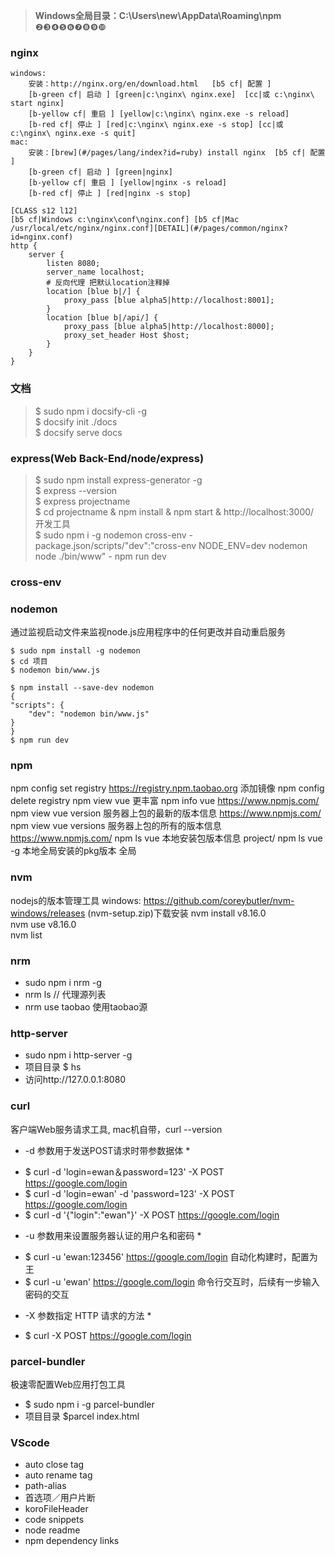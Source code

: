 
> **Windows全局目录：C:\Users\new\AppData\Roaming\npm**
❷❸❹❺❻❼❽❾❿
### nginx

```
windows: 
    安装：http://nginx.org/en/download.html   [b5 cf| 配置 ]
    [b-green cf| 启动 ] [green|c:\nginx\ nginx.exe]  [cc|或 c:\nginx\ start nginx]
    [b-yellow cf| 重启 ] [yellow|c:\nginx\ nginx.exe -s reload]  
    [b-red cf| 停止 ] [red|c:\nginx\ nginx.exe -s stop] [cc|或 c:\nginx\ nginx.exe -s quit]
mac: 
    安装：[brew](#/pages/lang/index?id=ruby) install nginx  [b5 cf| 配置 ]
    [b-green cf| 启动 ] [green|nginx]    
    [b-yellow cf| 重启 ] [yellow|nginx -s reload]  
    [b-red cf| 停止 ] [red|nginx -s stop]
```
```
[CLASS s12 l12]
[b5 cf|Windows c:\nginx\conf\nginx.conf] [b5 cf|Mac /usr/local/etc/nginx/nginx.conf][DETAIL](#/pages/common/nginx?id=nginx.conf)
http {
    server {
        listen 8080;
        server_name localhost;
        # 反向代理 把默认location注释掉
        location [blue b|/] {
            proxy_pass [blue alpha5|http://localhost:8001];
        }
        location [blue b|/api/] {
            proxy_pass [blue alpha5|http://localhost:8000];
            proxy_set_header Host $host;
        }
    }
}
```

### 文档
>$ sudo npm i docsify-cli -g<br>
>$ docsify init ./docs<br>
>$ docsify serve docs


### express(Web Back-End/node/express)
>$ sudo npm install express-generator -g<br>
>$ express --version<br>
>$ express projectname<br>
>$ cd projectname & npm install & npm start & http://localhost:3000/<br>
 开发工具 <br>
>$ sudo npm i -g nodemon cross-env  - package.json/scripts/"dev":"cross-env NODE_ENV=dev nodemon node ./bin/www"  - npm run dev


### cross-env

### nodemon
通过监视启动文件来监视node.js应用程序中的任何更改并自动重启服务
```全局
$ sudo npm install -g nodemon
$ cd 项目
$ nodemon bin/www.js
```
```本地
$ npm install --save-dev nodemon
{
"scripts": {
    "dev": "nodemon bin/www.js"
}
}
$ npm run dev
```
### npm
npm config set registry https://registry.npm.taobao.org  添加镜像  npm config delete registry
npm view vue            更丰富 npm info vue        https://www.npmjs.com/
npm view vue version    服务器上包的最新的版本信息   https://www.npmjs.com/
npm view vue versions   服务器上包的所有的版本信息   https://www.npmjs.com/
npm ls vue              本地安装包版本信息          project/
npm ls vue -g           本地全局安装的pkg版本       全局

### nvm 
nodejs的版本管理工具
windows: https://github.com/coreybutler/nvm-windows/releases (nvm-setup.zip)下载安装
nvm install v8.16.0  
nvm use v8.16.0  
nvm list    

### nrm
+ sudo npm i nrm -g
+ nrm ls // 代理源列表
+ nrm use taobao 使用taobao源

### http-server
- sudo npm i http-server -g
- 项目目录 $ hs   
- 访问http://127.0.0.1:8080

### curl
客户端Web服务请求工具, mac机自带，curl --version
 * -d 参数用于发送POST请求时带参数据体 *
+ $ curl -d 'login=ewan＆password=123' -X POST https://google.com/login
+ $ curl -d 'login=ewan' -d 'password=123' -X POST https://google.com/login
+ $ curl -d '{"login":"ewan"}' -X POST https://google.com/login
 * -u 参数用来设置服务器认证的用户名和密码 *
+ $ curl -u 'ewan:123456' https://google.com/login   自动化构建时，配置为王
+ $ curl -u 'ewan' https://google.com/login  命令行交互时，后续有一步输入密码的交互
 * -X 参数指定 HTTP 请求的方法 *
+ $ curl -X POST https://google.com/login

### parcel-bundler
极速零配置Web应用打包工具
+ $ sudo npm i -g parcel-bundler
+ 项目目录 $parcel index.html


### VScode
+ auto close tag
+ auto rename tag
+ path-alias
+ 首选项／用户片断 
+ koroFileHeader
+ code snippets
+ node readme
+ npm dependency links








































